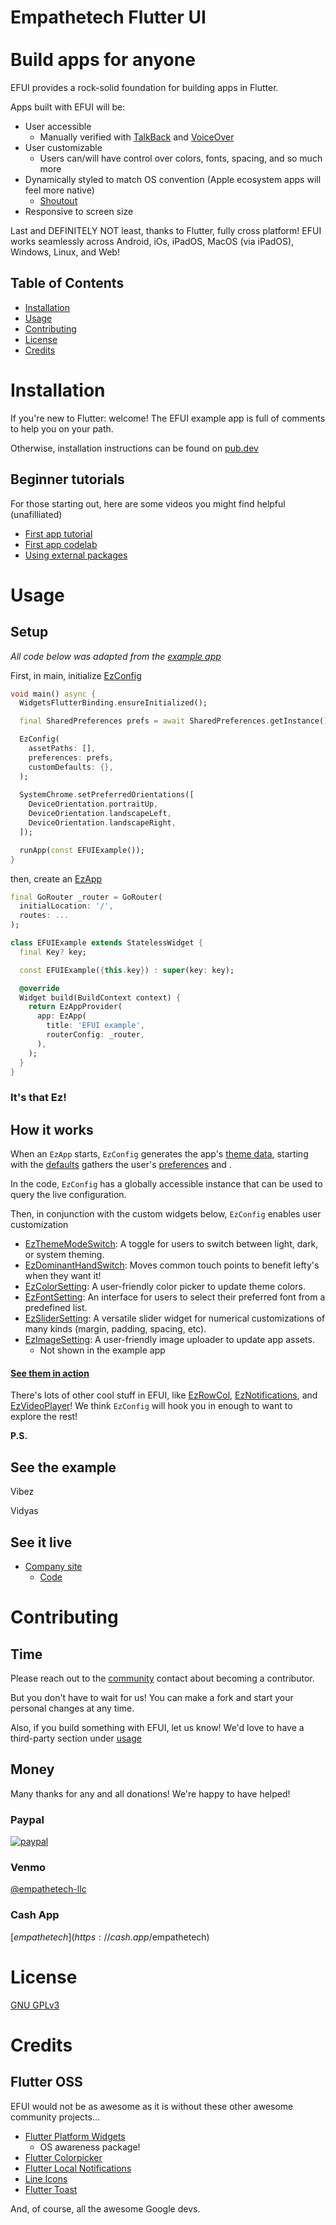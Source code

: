 # Empathetech Flutter UI <br><br> Build apps for anyone

EFUI provides a rock-solid foundation for building apps in Flutter.

Apps built with EFUI will be:
- User accessible
  - Manually verified with [TalkBack](https://support.google.com/accessibility/android/answer/6006598?hl=en) and [VoiceOver](https://support.apple.com/guide/iphone/turn-on-and-practice-voiceover-iph3e2e415f/ios)
- User customizable
  - Users can/will have control over colors, fonts, spacing, and so much more
- Dynamically styled to match OS convention (Apple ecosystem apps will feel more native)
  - [Shoutout](#flutter-oss)
- Responsive to screen size

Last and DEFINITELY NOT least, thanks to Flutter, fully cross platform! EFUI works seamlessly across Android, iOs, iPadOS, MacOS (via iPadOS), Windows, Linux, and Web!

## Table of Contents

* [Installation](#installation)
* [Usage](#usage)
* [Contributing](#contributing)
* [License](#license)
* [Credits](#credits)

# Installation

If you're new to Flutter: welcome! The EFUI example app is full of comments to help you on your path.

Otherwise, installation instructions can be found on [pub.dev](https://pub.dev/packages/empathetech_flutter_ui/install)

## Beginner tutorials

For those starting out, here are some videos you might find helpful (unafilliated)

- [First app tutorial](https://www.youtube.com/watch?v=xWV71C2kp38)
- [First app codelab](https://www.youtube.com/watch?v=8sAyPDLorek)
- [Using external packages](https://www.youtube.com/watch?v=WdXcJdhWcEY)

# Usage

## Setup
*All code below was adapted from the [example app](example/lib/main.dart)*

First, in main, initialize [EzConfig](lib/classes/EzConfig.dart)

```Dart
void main() async {
  WidgetsFlutterBinding.ensureInitialized();

  final SharedPreferences prefs = await SharedPreferences.getInstance();

  EzConfig(
    assetPaths: [],
    preferences: prefs,
    customDefaults: {},
  );
  
  SystemChrome.setPreferredOrientations([
    DeviceOrientation.portraitUp,
    DeviceOrientation.landscapeLeft,
    DeviceOrientation.landscapeRight,
  ]);

  runApp(const EFUIExample());
}
```

then, create an [EzApp](lib/classes/EzApp.dart)

```Dart
final GoRouter _router = GoRouter(
  initialLocation: '/',
  routes: ...
);

class EFUIExample extends StatelessWidget {
  final Key? key;

  const EFUIExample({this.key}) : super(key: key);

  @override
  Widget build(BuildContext context) {
    return EzAppProvider(
      app: EzApp(
        title: 'EFUI example',
        routerConfig: _router,
      ),
    );
  }
}

```

### It's that Ez!

## How it works

When an `EzApp` starts, `EzConfig` generates the app's [theme data](lib/functions/ezThemeData.dart), starting with the [defaults]() gathers the user's [preferences](https://pub.dev/packages/shared_preferences) and .

In the code, `EzConfig` has a globally accessible instance that can be used to query the live configuration.

Then, in conjunction with the custom widgets below, `EzConfig` enables user customization

* [EzThemeModeSwitch](lib/classes/EzThemeModeSwitch.dart): A toggle for users to switch between light, dark, or system theming.
* [EzDominantHandSwitch](lib/classes/EzDominantHandSwitch.dart): Moves common touch points to benefit lefty's when they want it!
* [EzColorSetting](lib/classes/EzColorSetting.dart): A user-friendly color picker to update theme colors.
* [EzFontSetting](lib/classes/EzFontSetting.dart): An interface for users to select their preferred font from a predefined list.
* [EzSliderSetting](lib/classes/EzSliderSetting.dart): A versatile slider widget for numerical customizations of many kinds (margin, padding, spacing, etc).
* [EzImageSetting](lib/classes/EzImageSetting.dart): A user-friendly image uploader to update app assets.
  * Not shown in the example app

#### [See them in action](https://www.empathetech.net/#/settings)

There's lots of other cool stuff in EFUI, like [EzRowCol](lib/classes/EzRowCol.dart), [EzNotifications](lib/classes/EzNotifications.dart), and [EzVideoPlayer](lib/classes/EzVideoPlayer.dart)! We think `EzConfig` will hook you in enough to want to explore the rest!

**P.S.** 

## See the example

Vibez

Vidyas

## See it live

* [Company site](https://www.empathetech.net/)
  * [Code](https://github.com/Empathetech-LLC/dotnet-public)

# Contributing

## Time

Please reach out to the [community](mailto:community@empathetech.net?subject=Becoming%20a%20contributor) contact about becoming a contributor.

But you don't have to wait for us! You can make a fork and start your personal changes at any time.

Also, if you build something with EFUI, let us know! We'd love to have a third-party section under [usage](#usage)

## Money

Many thanks for any and all donations! We're happy to have helped!

### Paypal

[![paypal](https://www.paypalobjects.com/en_US/i/btn/btn_donateCC_LG.gif)](https://www.paypal.com/donate/?hosted_button_id=NGEL6AB5A6KNL)

### Venmo

[@empathetech-llc](https://venmo.com/empathetech-llc)

### Cash App

[$empathetech](https://cash.app/$empathetech)

# License

[GNU GPLv3](LICENSE)

# Credits

## Flutter OSS

EFUI would not be as awesome as it is without these other awesome community projects...

* [Flutter Platform Widgets](https://pub.dev/packages/flutter_platform_widgets)
  * OS awareness package!
* [Flutter Colorpicker](https://pub.dev/packages/flutter_colorpicker)
* [Flutter Local Notifications](https://pub.dev/packages/flutter_local_notifications)
* [Line Icons](https://pub.dev/packages/line_icons)
* [Flutter Toast](https://pub.dev/packages/fluttertoast)

And, of course, all the awesome Google devs.
